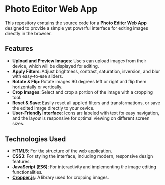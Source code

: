 # Photo Editor Web App


This repository contains the source code for a **Photo Editor Web App** designed to provide a simple yet powerful interface for editing images directly in the browser.

## Features

- **Upload and Preview Images**: Users can upload images from their device, which will be displayed for editing.
- **Apply Filters**: Adjust brightness, contrast, saturation, inversion, and blur with easy-to-use sliders.
- **Rotate & Flip**: Rotate images 90 degrees left or right and flip them horizontally or vertically.
- **Crop Images**: Select and crop a portion of the image with a cropping tool.
- **Reset & Save**: Easily reset all applied filters and transformations, or save the edited image directly to your device.
- **User-Friendly Interface**: Icons are labeled with text for easy navigation, and the layout is responsive for optimal viewing on different screen sizes.

## Technologies Used

- **HTML5**: For the structure of the web application.
- **CSS3**: For styling the interface, including modern, responsive design features.
- **JavaScript (ES6)**: For interactivity and implementing the image editing functionalities.
- **[Cropper.js](https://fengyuanchen.github.io/cropperjs/)**: A library used for cropping images.


